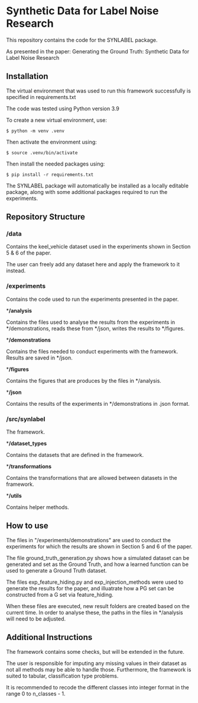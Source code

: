 # Synthetic Data for Label Noise Research

This repository contains the code for the SYNLABEL package.

As presented in the paper: Generating the Ground Truth: Synthetic Data for Label Noise Research

## Installation

The virtual environment that was used to run this framework successfully is specified in requirements.txt

The code was tested using Python version 3.9

To create a new virtual environment, use:

`$ python -m venv .venv`

Then activate the environment using:

`$ source .venv/bin/activate`

Then install the needed packages using:

`$ pip install -r requirements.txt`

The SYNLABEL package will automatically be installed as a locally editable package, along
with some additional packages required to run the experiments.

## Repository Structure

### **/data**

Contains the keel_vehicle dataset used in the experiments shown in Section 5 & 6 of the paper.

The user can freely add any dataset here and apply the framework to it instead.

### **/experiments**

Contains the code used to run the experiments presented in the paper.

***/analysis**

Contains the files used to analyse the results from the experiments in */demonstrations, reads these from */json, writes the results to */figures.

***/demonstrations**

Contains the files needed to conduct experiments with the framework. Results are saved in */json.

***/figures**

Contains the figures that are produces by the files in */analysis.

***/json**

Contains the results of the experiments in */demonstrations in .json format.

### **/src/synlabel**

The framework. 

***/dataset_types**

Contains the datasets that are defined in the framework.

***/transformations**

Contains the transformations that are allowed between datasets in the framework.

***/utils**

Contains helper methods.

## How to use

The files in "/experiments/demonstrations" are used to conduct the experiments for which the results are shown in Section 5 and 6 of the paper. 

The file ground_truth_generation.py shows how a simulated dataset can be generated and set as the Ground Truth, and how a learned function can be used to generate a Ground Truth dataset.

The files exp_feature_hiding.py and exp_injection_methods were used to generate the results for the paper, and illuatrate how a PG set can be constructed from a G set via feature_hiding.

When these files are executed, new result folders are created based on the current time. In order to analyse these, the paths in the files in */analysis will need to be adjusted.

## Additional Instructions

The framework contains some checks, but will be extended in the future.

The user is responsible for imputing any missing values in their dataset as not all methods may be able to handle those. Furthermore, the framework is suited to tabular, classification type problems.

It is recommended to recode the different classes into integer format in the range 0 to n_classes - 1.
